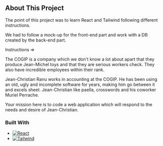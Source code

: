 
## About This Project

The point of this project was to learn React and Tailwind following different instructions.  

We had to follow a mock-up for the front-end part and work with a DB created by the back-end part. 

Instructions =>  

The COGIP is a company which we don't know a lot about apart that they produce Jean-Michel toys and that they are serious workers check. They also have incredible employees within their rank. 

Jean-Christian Ranu works in accounting at the COGIP. He has been using an old, ugly and incomplete software for years, making him go between it and excels sheet. Jean-Christian like paella, crosswords and his coworker Muriel Perrache. 

Your mission here is to code a web application which will respond to the needs and desire of Jean-Christian.  

### Built With  

* [![React][React.js]][React-url]
* [![Tailwind]][Tailwind-url]
<!-- MARKDOWN LINKS & IMAGES -->
<!-- https://www.markdownguide.org/basic-syntax/#reference-style-links -->
[React.js]: https://img.shields.io/badge/React-20232A?style=for-the-badge&logo=react&logoColor=61DAFB
[React-url]: https://reactjs.org/
[Tailwind]: https://img.shields.io/badge/Tailwind_CSS-38B2AC?style=for-the-badge&logo=tailwind-css&logoColor=white
[Tailwind-url]: https://tailwindcss.com/
